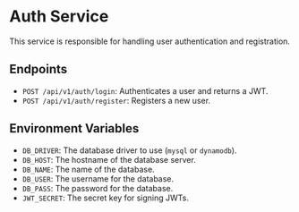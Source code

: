 # Auth Service

This service is responsible for handling user authentication and registration.

## Endpoints

- `POST /api/v1/auth/login`: Authenticates a user and returns a JWT.
- `POST /api/v1/auth/register`: Registers a new user.

## Environment Variables

- `DB_DRIVER`: The database driver to use (`mysql` or `dynamodb`).
- `DB_HOST`: The hostname of the database server.
- `DB_NAME`: The name of the database.
- `DB_USER`: The username for the database.
- `DB_PASS`: The password for the database.
- `JWT_SECRET`: The secret key for signing JWTs.
